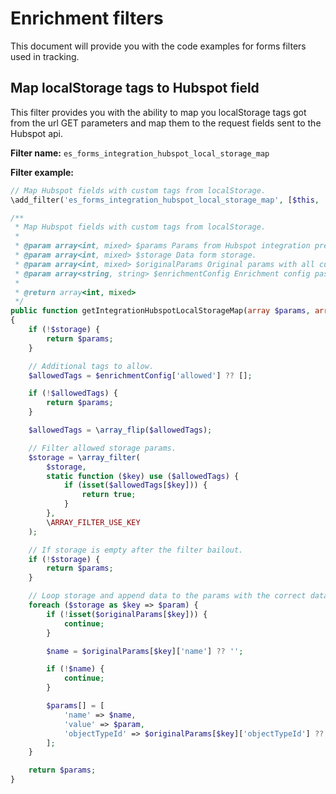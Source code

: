 # Enrichment filters

This document will provide you with the code examples for forms filters used in tracking.

## Map localStorage tags to Hubspot field
This filter provides you with the ability to map you localStorage tags got from the url GET parameters and map them to the request fields sent to the Hubspot api.

**Filter name:**
`es_forms_integration_hubspot_local_storage_map`

**Filter example:**
```php
// Map Hubspot fields with custom tags from localStorage.
\add_filter('es_forms_integration_hubspot_local_storage_map', [$this, 'getIntegrationHubspotLocalStorageMap'], 10, 4);

/**
 * Map Hubspot fields with custom tags from localStorage.
 *
 * @param array<int, mixed> $params Params from Hubspot integration prepared for output.
 * @param array<int, mixed> $storage Data form storage.
 * @param array<int, mixed> $originalParams Original params with all custom fields.
 * @param array<string, string> $enrichmentConfig Enrichment config passed to JavaScript.
 *
 * @return array<int, mixed>
 */
public function getIntegrationHubspotLocalStorageMap(array $params, array $storage, array $originalParams, array $enrichmentConfig): array
{
	if (!$storage) {
		return $params;
	}

	// Additional tags to allow.
	$allowedTags = $enrichmentConfig['allowed'] ?? [];

	if (!$allowedTags) {
		return $params;
	}

	$allowedTags = \array_flip($allowedTags);

	// Filter allowed storage params.
	$storage = \array_filter(
		$storage,
		static function ($key) use ($allowedTags) {
			if (isset($allowedTags[$key])) {
				return true;
			}
		},
		\ARRAY_FILTER_USE_KEY
	);

	// If storage is empty after the filter bailout.
	if (!$storage) {
		return $params;
	}

	// Loop storage and append data to the params with the correct dataset.
	foreach ($storage as $key => $param) {
		if (!isset($originalParams[$key])) {
			continue;
		}

		$name = $originalParams[$key]['name'] ?? '';

		if (!$name) {
			continue;
		}

		$params[] = [
			'name' => $name,
			'value' => $param,
			'objectTypeId' => $originalParams[$key]['objectTypeId'] ?? '',
		];
	}

	return $params;
}
```
